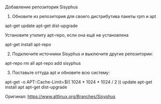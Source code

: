 Добавление репозитория Sisyphus

1. Обновите из репозитория для своего дистрибутива пакеты rpm и apt

apt-get update
apt-get dist-upgrade

Установите утилиту apt-repo, если она ещё не установлена

apt-get install apt-repo

2. Подключите источники Sisyphus и выключите другие репозитории:

apt-repo rm all
apt-repo add sisyphus

3. Поставьте оттуда apt и обновите всю систему:

apt-get -o APT::Cache-Limit=$(( 1024 * 1024 * 1024 / 2 )) update
apt-get install apt
apt-get dist-upgrade

Оригинал: https://www.altlinux.org/Branches/Sisyphus